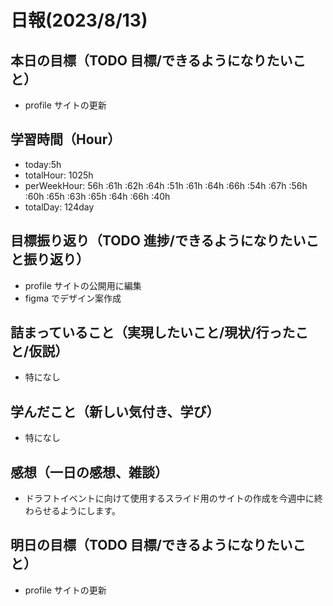 # 日報(2023/8/13)

## 本日の目標（TODO 目標/できるようになりたいこと）

- profile サイトの更新

## 学習時間（Hour）

- today:5h
- totalHour: 1025h
- perWeekHour: 56h :61h :62h :64h :51h :61h :64h :66h :54h :67h :56h :60h :65h :63h :65h :64h :66h :40h
- totalDay: 124day

## 目標振り返り（TODO 進捗/できるようになりたいこと振り返り）

- profile サイトの公開用に編集
- figma でデザイン案作成

## 詰まっていること（実現したいこと/現状/行ったこと/仮説）

- 特になし

## 学んだこと（新しい気付き、学び）

- 特になし

## 感想（一日の感想、雑談）

- ドラフトイベントに向けて使用するスライド用のサイトの作成を今週中に終わらせるようにします。

## 明日の目標（TODO 目標/できるようになりたいこと）

- profile サイトの更新
